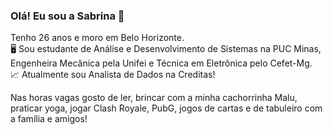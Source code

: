 ### Olá! Eu sou a Sabrina 🌻

Tenho 26 anos e moro em Belo Horizonte.<br>
🖥️ Sou estudante de Análise e Desenvolvimento de Sistemas na PUC Minas, Engenheira Mecânica pela Unifei e Técnica em Eletrônica pelo Cefet-Mg.<br>
📈 Atualmente sou Analista de Dados na Creditas!<br>

Nas horas vagas gosto de ler, brincar com a minha cachorrinha Malu, praticar yoga, jogar Clash Royale, PubG, jogos de cartas e de tabuleiro com a família e amigos! 




